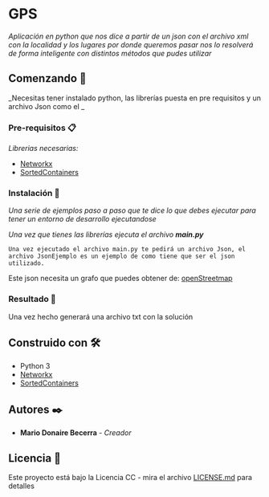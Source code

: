 # GPS

_Aplicación en python que nos dice a partir de un json con el archivo xml con la localidad y los lugares por donde queremos pasar nos lo resolverá de forma inteligente con distintos métodos que pudes utilizar_

## Comenzando 🚀

_Necesitas tener instalado python, las librerías puesta en pre requisitos y un archivo Json como el _


### Pre-requisitos 📋

_Librerias necesarias:_

* [Networkx](https://networkx.org/documentation/stable/install.html)
* [SortedContainers](https://pypi.org/project/sortedcontainers)

### Instalación 🔧

_Una serie de ejemplos paso a paso que te dice lo que debes ejecutar para tener un entorno de desarrollo ejecutandose_

_Una vez que tienes las librerías ejecuta el archivo **main.py**_

```
Una vez ejecutado el archivo main.py te pedirá un archivo Json, el archivo JsonEjemplo es un ejemplo de como tiene que ser el json utilizado.
```

Este json necesita un grafo que puedes obtener de: [openStreetmap](https://www.openstreetmap.org/) 



### Resultado 🔩

Una vez hecho generará una archivo txt con la solución


## Construido con 🛠️

* Python 3
* [Networkx](https://networkx.org/documentation/stable/install.html)
* [SortedContainers](https://pypi.org/project/sortedcontainers) 


## Autores ✒️

* **Mario Donaire Becerra** - *Creador* 

## Licencia 📄

Este proyecto está bajo la Licencia CC - mira el archivo [LICENSE.md](LICENSE.md) para detalles